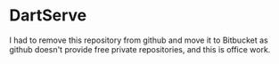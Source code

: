 # DartServe
I had to remove this repository from github and move it to Bitbucket as github doesn't provide free private repositories, and this is office work.
